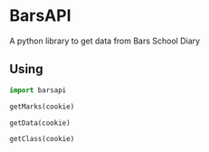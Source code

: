 # BarsAPI
A python library to get data from Bars School Diary

## Using

```py
import barsapi
```

```py
getMarks(cookie)
```

```py
getData(cookie)
```

```py
getClass(cookie)
```
